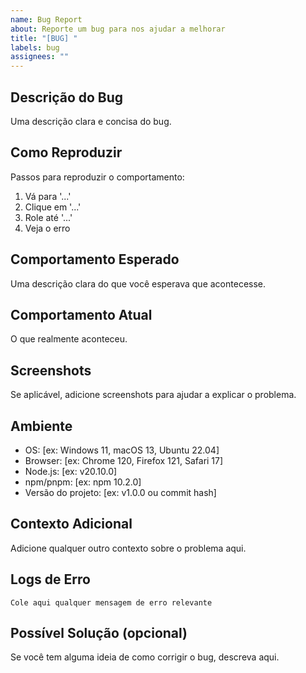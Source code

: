 ```yaml
---
name: Bug Report
about: Reporte um bug para nos ajudar a melhorar
title: "[BUG] "
labels: bug
assignees: ""
---
```


## Descrição do Bug

Uma descrição clara e concisa do bug.

## Como Reproduzir

Passos para reproduzir o comportamento:

1. Vá para '...'
2. Clique em '...'
3. Role até '...'
4. Veja o erro

## Comportamento Esperado

Uma descrição clara do que você esperava que acontecesse.

## Comportamento Atual

O que realmente aconteceu.

## Screenshots

Se aplicável, adicione screenshots para ajudar a explicar o problema.

## Ambiente

-   OS: [ex: Windows 11, macOS 13, Ubuntu 22.04]
-   Browser: [ex: Chrome 120, Firefox 121, Safari 17]
-   Node.js: [ex: v20.10.0]
-   npm/pnpm: [ex: npm 10.2.0]
-   Versão do projeto: [ex: v1.0.0 ou commit hash]

## Contexto Adicional

Adicione qualquer outro contexto sobre o problema aqui.

## Logs de Erro

```
Cole aqui qualquer mensagem de erro relevante
```

## Possível Solução (opcional)

Se você tem alguma ideia de como corrigir o bug, descreva aqui.

